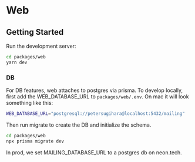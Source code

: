 # Web

## Getting Started

Run the development server:

```bash
cd packages/web
yarn dev
```

### DB

For DB features, web attaches to postgres via prisma. To develop locally, first add the WEB_DATABASE_URL to `packages/web/.env`. On mac it will look something like this:

```bash
WEB_DATABASE_URL="postgresql://petersugihara@localhost:5432/mailing"
```

Then run migrate to create the DB and initialize the schema.

```bash
cd packages/web
npx prisma migrate dev
```

In prod, we set MAILING_DATABASE_URL to a postgres db on neon.tech.
